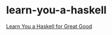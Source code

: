learn-you-a-haskell
===================
[Learn You a Haskell for Great Good](http://learnyouahaskell.com/)
